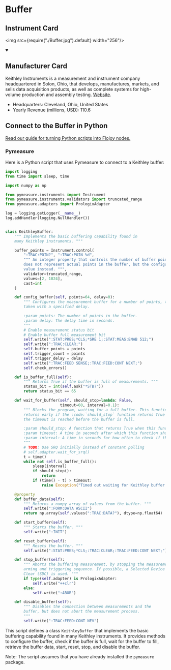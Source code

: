 
# Buffer

## Instrument Card

<div className="flex">

<div>



</div>

<img src={require("./Buffer.jpg").default} width="256"/>

</div>

>

<details open>
<summary><h2>Manufacturer Card</h2></summary>

Keithley Instruments is a measurement and instrument company headquartered in Solon, Ohio, that develops, manufactures, markets, and sells data acquisition products, as well as complete systems for high-volume production and assembly testing. <a href="https://www.tek.com/en">Website</a>.

<ul>
  <li>Headquarters: Cleveland, Ohio, United States</li>
  <li>Yearly Revenue (millions, USD): 110.6</li>
</ul>
</details>

## Connect to the Buffer in Python

[Read our guide for turning Python scripts into Flojoy nodes.](https://docs.flojoy.ai/custom-nodes/creating-custom-node/)


### Pymeasure

Here is a Python script that uses Pymeasure to connect to a Keithley buffer:

```python
import logging
from time import sleep, time

import numpy as np

from pymeasure.instruments import Instrument
from pymeasure.instruments.validators import truncated_range
from pymeasure.adapters import PrologixAdapter

log = logging.getLogger(__name__)
log.addHandler(logging.NullHandler())


class KeithleyBuffer:
    """ Implements the basic buffering capability found in
    many Keithley instruments. """

    buffer_points = Instrument.control(
        ":TRAC:POIN?", ":TRAC:POIN %d",
        """ An integer property that controls the number of buffer points. This
        does not represent actual points in the buffer, but the configuration
        value instead. """,
        validator=truncated_range,
        values=[2, 1024],
        cast=int
    )

    def config_buffer(self, points=64, delay=0):
        """ Configures the measurement buffer for a number of points, to be
        taken with a specified delay.

        :param points: The number of points in the buffer.
        :param delay: The delay time in seconds.
        """
        # Enable measurement status bit
        # Enable buffer full measurement bit
        self.write(":STAT:PRES;*CLS;*SRE 1;:STAT:MEAS:ENAB 512;")
        self.write(":TRAC:CLEAR;")
        self.buffer_points = points
        self.trigger_count = points
        self.trigger_delay = delay
        self.write(":TRAC:FEED SENSE;:TRAC:FEED:CONT NEXT;")
        self.check_errors()

    def is_buffer_full(self):
        """ Returns True if the buffer is full of measurements. """
        status_bit = int(self.ask("*STB?"))
        return status_bit == 65

    def wait_for_buffer(self, should_stop=lambda: False,
                        timeout=60, interval=0.1):
        """ Blocks the program, waiting for a full buffer. This function
        returns early if the :code:`should_stop` function returns True or
        the timeout is reached before the buffer is full.

        :param should_stop: A function that returns True when this function should return early
        :param timeout: A time in seconds after which this function should return early
        :param interval: A time in seconds for how often to check if the buffer is full
        """
        # TODO: Use SRQ initially instead of constant polling
        # self.adapter.wait_for_srq()
        t = time()
        while not self.is_buffer_full():
            sleep(interval)
            if should_stop():
                return
            if (time() - t) > timeout:
                raise Exception("Timed out waiting for Keithley buffer to fill.")

    @property
    def buffer_data(self):
        """ Returns a numpy array of values from the buffer. """
        self.write(":FORM:DATA ASCII")
        return np.array(self.values(":TRAC:DATA?"), dtype=np.float64)

    def start_buffer(self):
        """ Starts the buffer. """
        self.write(":INIT")

    def reset_buffer(self):
        """ Resets the buffer. """
        self.write(":STAT:PRES;*CLS;:TRAC:CLEAR;:TRAC:FEED:CONT NEXT;")

    def stop_buffer(self):
        """ Aborts the buffering measurement, by stopping the measurement
        arming and triggering sequence. If possible, a Selected Device
        Clear (SDC) is used. """
        if type(self.adapter) is PrologixAdapter:
            self.write("++clr")
        else:
            self.write(":ABOR")

    def disable_buffer(self):
        """ Disables the connection between measurements and the
        buffer, but does not abort the measurement process.
        """
        self.write(":TRAC:FEED:CONT NEV")
```

This script defines a class `KeithleyBuffer` that implements the basic buffering capability found in many Keithley instruments. It provides methods to configure the buffer, check if the buffer is full, wait for the buffer to fill, retrieve the buffer data, start, reset, stop, and disable the buffer.

Note: The script assumes that you have already installed the `pymeasure` package.


